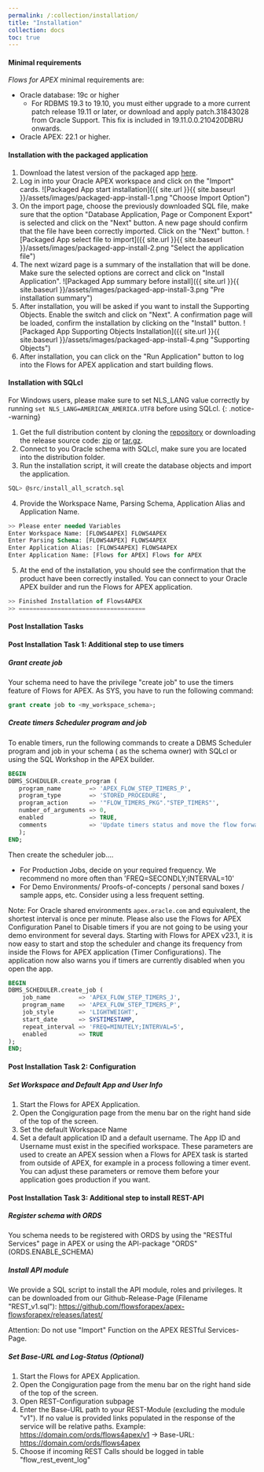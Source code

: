 ```yaml
---
permalink: /:collection/installation/
title: "Installation"
collection: docs
toc: true
---
```

#### Minimal requirements

*Flows for APEX* minimal requirements are:

- Oracle database: 19c or higher
  - For RDBMS 19.3 to 19.10, you must either upgrade to a more current patch release 19.11 or later, or download and apply patch.31843028 from Oracle Support. This fix is included in 19.11.0.0.210420DBRU onwards.
- Oracle APEX: 22.1 or higher.

#### Installation with the packaged application

1. Download the latest version of the packaged app [here](https://github.com/flowsforapex/apex-flowsforapex/releases/download/v23.1/FlowsforAPEX_v23.1.zip).
2. Log in into your Oracle APEX workspace and click on the "Import" cards.
   ![Packaged App start installation]({{ site.url }}{{ site.baseurl }}/assets/images/packaged-app-install-1.png "Choose Import Option")
3. On the import page, choose the previously downloaded SQL file, make sure that the option "Database Application, Page or Component Export" is selected and click on the "Next" button. A new page should confirm that the file have been correctly imported. Click on the "Next" button.
   ![Packaged App select file to import]({{ site.url }}{{ site.baseurl }}/assets/images/packaged-app-install-2.png "Select the application file")
4. The next wizard page is a summary of the installation that will be done. Make sure the selected options are correct and click on "Install Application".
   ![Packaged App summary before install]({{ site.url }}{{ site.baseurl }}/assets/images/packaged-app-install-3.png "Pre installation summary")
5. After installation, you will be asked if you want to install the Supporting Objects. Enable the switch and click on "Next". A confirmation page will be loaded, confirm the installation by clicking on the "Install" button.
   ![Packaged App Supporting Objects Installation]({{ site.url }}{{ site.baseurl }}/assets/images/packaged-app-install-4.png "Supporting Objects")
6. After installation, you can click on the "Run Application" button to log into the Flows for APEX application and start building flows.

#### Installation with SQLcl

For Windows users, please make sure to set NLS_LANG value correctly by running `set NLS_LANG=AMERICAN_AMERICA.UTF8` before using SQLcl.
{: .notice--warning}

1. Get the full distribution content by cloning the [repository](https://github.com/flowsforapex/apex-flowsforapex) or downloading the release source code: [zip](https://github.com/flowsforapex/apex-flowsforapex/archive/refs/tags/v23.1.zip) or [tar.gz](https://github.com/flowsforapex/apex-flowsforapex/archive/refs/tags/v23.1.tar.gz).
2. Connect to you Oracle schema with SQLcl, make sure you are located into the distribution folder.
3. Run the installation script, it will create the database objects and import the application.

```sql
SQL> @src/install_all_scratch.sql
```

4. Provide the Workspace Name, Parsing Schema, Application Alias and Application Name.

```sql
>> Please enter needed Variables
Enter Workspace Name: [FLOWS4APEX] FLOWS4APEX
Enter Parsing Schema: [FLOWS4APEX] FLOWS4APEX
Enter Application Alias: [FLOWS4APEX] FLOWS4APEX
Enter Application Name: [Flows for APEX] Flows for APEX
```

5. At the end of the installation, you should see the confirmation that the product have been correctly installed. You can connect to your Oracle APEX builder and run the Flows for APEX application.

```sql
>> Finished Installation of Flows4APEX
>> ====================================
```

#### Post Installation Tasks

#### Post Installation Task 1: Additional step to use timers

##### Grant create job

Your schema need to have the privilege "create job" to use the timers feature of Flows for APEX. As SYS, you have to run the following command:

```sql
grant create job to <my_workspace_schema>;
```

##### Create timers Scheduler program and job

To enable timers, run the following commands to create a DBMS Scheduler program and job in your schema ( as the schema owner) with SQLcl or using the SQL Workshop in the APEX builder.

```sql
BEGIN
DBMS_SCHEDULER.create_program (
   program_name        => 'APEX_FLOW_STEP_TIMERS_P',
   program_type        => 'STORED_PROCEDURE',
   program_action      => '"FLOW_TIMERS_PKG"."STEP_TIMERS"',
   number_of_arguments => 0,
   enabled             => TRUE,
   comments            => 'Update timers status and move the flow forward.'
   );
END;
```

Then create the scheduler job....

- For Production Jobs, decide on your required frequency.  We recommend no more often than 'FREQ=SECONDLY;INTERVAL=10'
- For Demo Environments/ Proofs-of-concepts / personal sand boxes / sample apps, etc.  Consider using a less frequent setting.

Note: For Oracle shared environments `apex.oracle.com` and equivalent, the shortest interval is once per minute. Please also use the Flows for APEX Configuration Panel to Disable timers if you are not going to be using your demo environment for several days.  Starting with Flows for APEX v23.1, it is now easy to start and stop the scheduler and change its frequency from inside the Flows for APEX application (Timer Configurations).   The application now also warns you if timers are currently disabled when you open the app.

```SQL
BEGIN
DBMS_SCHEDULER.create_job (
    job_name        => 'APEX_FLOW_STEP_TIMERS_J',
    program_name    => 'APEX_FLOW_STEP_TIMERS_P',
    job_style       => 'LIGHTWEIGHT',
    start_date      => SYSTIMESTAMP,
    repeat_interval => 'FREQ=MINUTELY;INTERVAL=5',
    enabled         => TRUE
);
END;
```

#### Post Installation Task 2: Configuration

##### Set Workspace and Default App and User Info

1. Start the Flows for APEX Application.
2. Open the Congiguration page from the menu bar on the right hand side of the top of the screen.
3. Set the default Workspace Name
4. Set a default application ID and a default username.  The App ID and Username must exist in the specified workspace.  These parameters are used to create an APEX session when a Flows for APEX task is started from outside of APEX, for example in a process following a timer event.  You can adjust these parameters or remove them before your application goes production if you want.

#### Post Installation Task 3: Additional step to install REST-API

##### Register schema with ORDS

You schema needs to be registered with ORDS by using the "RESTful Services" page in APEX or using the API-package "ORDS" (ORDS.ENABLE_SCHEMA)

##### Install API module

We provide a SQL script to install the API module, roles and privileges.
It can be downloaded from our Github-Release-Page (Filename "REST_v1.sql"): https://github.com/flowsforapex/apex-flowsforapex/releases/latest/

Attention: Do not use "Import" Function on the APEX RESTful Services-Page.

##### Set Base-URL and Log-Status (Optional)

1. Start the Flows for APEX Application.
2. Open the Congiguration page from the menu bar on the right hand side of the top of the screen.
3. Open REST-Configuration subpage
4. Enter the Base-URL path to your REST-Module (excluding the module "v1"). If no value is provided links populated in the response of the service will be relative paths. Example: https://domain.com/ords/flows4apex/v1 -> Base-URL: https://domain.com/ords/flows4apex
5. Choose if incoming REST Calls should be logged in table "flow_rest_event_log"
